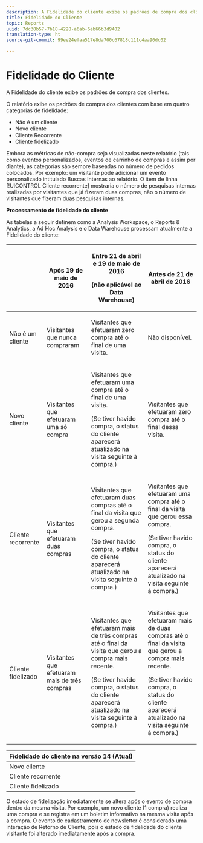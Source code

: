 ```yaml
---
description: A Fidelidade do cliente exibe os padrões de compra dos clientes.
title: Fidelidade do Cliente
topic: Reports
uuid: 7dc30b57-7b18-4228-a6ab-6eb66b3d9402
translation-type: ht
source-git-commit: 99ee24efaa517e8da700c67818c111c4aa90dc02

---
```



# Fidelidade do Cliente

A Fidelidade do cliente exibe os padrões de compra dos clientes.

O relatório exibe os padrões de compra dos clientes com base em quatro categorias de fidelidade:

* Não é um cliente
* Novo cliente
* Cliente Recorrente
* Cliente fidelizado

Embora as métricas de não-compra seja visualizadas neste relatório (tais como eventos personalizados, eventos de carrinho de compras e assim por diante), as categorias são sempre baseadas no número de pedidos colocados. Por exemplo: um visitante pode adicionar um evento personalizado intitulado Buscas Internas ao relatório. O item de linha [!UICONTROL Cliente recorrente] mostraria o número de pesquisas internas realizadas por visitantes que já fizeram duas compras, não o número de visitantes que fizeram duas pesquisas internas.

**Processamento de fidelidade do cliente**

As tabelas a seguir definem como a Analysis Workspace, o Reports &amp; Analytics, a Ad Hoc Analysis e o Data Warehouse processam atualmente a Fidelidade do cliente:

<table id="table_E6A5CA96BE5C47F29F09688A4D41BC60"> 
 <thead> 
  <tr> 
   <th colname="col1" class="entry"> </th> 
   <th colname="col2" class="entry"> <p>Após 19 de maio de 2016 </p> </th> 
   <th colname="col3" class="entry"> <p>Entre 21 de abril e 19 de maio de 2016 </p> <p>(não aplicável ao Data Warehouse) </p> </th> 
   <th colname="col4" class="entry"> <p>Antes de 21 de abril de 2016 </p> </th> 
  </tr>
 </thead>
 <tbody> 
  <tr> 
   <td colname="col1"> <p>Não é um cliente </p> </td> 
   <td colname="col2"> <p>Visitantes que nunca compraram </p> </td> 
   <td colname="col3"> <p>Visitantes que efetuaram zero compra até o final de uma visita. </p> </td> 
   <td colname="col4"> <p>Não disponível. </p> </td> 
  </tr> 
  <tr> 
   <td colname="col1"> <p>Novo cliente </p> </td> 
   <td colname="col2"> <p>Visitantes que efetuaram uma só compra </p> </td> 
   <td colname="col3"> <p>Visitantes que efetuaram uma compra até o final de uma visita. </p> <p>(Se tiver havido compra, o status do cliente aparecerá atualizado na visita seguinte à compra.) </p> </td> 
   <td colname="col4"> <p>Visitantes que efetuaram zero compra até o final dessa visita. </p> </td> 
  </tr> 
  <tr> 
   <td colname="col1"> <p>Cliente recorrente </p> </td> 
   <td colname="col2"> <p>Visitantes que efetuaram duas compras </p> </td> 
   <td colname="col3"> <p>Visitantes que efetuaram duas compras até o final da visita que gerou a segunda compra. </p> <p>(Se tiver havido compra, o status do cliente aparecerá atualizado na visita seguinte à compra.) </p> </td> 
   <td colname="col4"> <p>Visitantes que efetuaram uma compra até o final da visita que gerou essa compra. </p> <p>(Se tiver havido compra, o status do cliente aparecerá atualizado na visita seguinte à compra.) </p> </td> 
  </tr> 
  <tr> 
   <td colname="col1"> <p>Cliente fidelizado </p> </td> 
   <td colname="col2"> <p>Visitantes que efetuaram mais de três compras </p> </td> 
   <td colname="col3"> <p>Visitantes que efetuaram mais de três compras até o final da visita que gerou a compra mais recente. </p> <p>(Se tiver havido compra, o status do cliente aparecerá atualizado na visita seguinte à compra.) </p> </td> 
   <td colname="col4"> <p>Visitantes que efetuaram mais de duas compras até o final da visita que gerou a compra mais recente. </p> <p>(Se tiver havido compra, o status do cliente aparecerá atualizado na visita seguinte à compra.) </p> </td> 
  </tr> 
 </tbody> 
</table>

| Fidelidade do cliente na versão 14 (Atual) |
|---|
| Novo cliente | 1 visita e 1 compra |
| Cliente recorrente | Mais de 1 visita e 2 compras |
| Cliente fidelizado | Mais de 1 visita e mais de 3 compras |

O estado de fidelização imediatamente se altera após o evento de compra dentro da mesma visita. Por exemplo, um novo cliente (1 compra) realiza uma compra e se registra em um boletim informativo na mesma visita após a compra. O evento de cadastramento de newsletter é considerado uma interação de Retorno de Cliente, pois o estado de fidelidade do cliente visitante foi alterado imediatamente após a compra.

